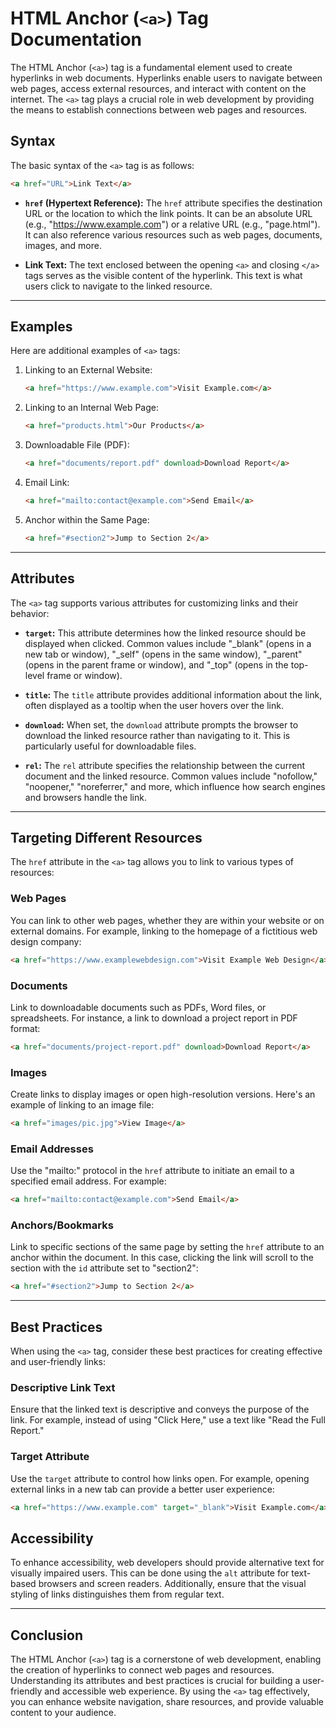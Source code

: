 # HTML Anchor (`<a>`) Tag Documentation

The HTML Anchor (`<a>`) tag is a fundamental element used to create hyperlinks in web documents. Hyperlinks enable users to navigate between web pages, access external resources, and interact with content on the internet. The `<a>` tag plays a crucial role in web development by providing the means to establish connections between web pages and resources.

## Syntax

The basic syntax of the `<a>` tag is as follows:

```html
<a href="URL">Link Text</a>
```

- **`href` (Hypertext Reference):** The `href` attribute specifies the destination URL or the location to which the link points. It can be an absolute URL (e.g., "https://www.example.com") or a relative URL (e.g., "page.html"). It can also reference various resources such as web pages, documents, images, and more.

- **Link Text:** The text enclosed between the opening `<a>` and closing `</a>` tags serves as the visible content of the hyperlink. This text is what users click to navigate to the linked resource.

---

## Examples

Here are additional examples of `<a>` tags:

1. Linking to an External Website:
   
   ```html
   <a href="https://www.example.com">Visit Example.com</a>
   ```

2. Linking to an Internal Web Page:
   
   ```html
   <a href="products.html">Our Products</a>
   ```

3. Downloadable File (PDF):
   
   ```html
   <a href="documents/report.pdf" download>Download Report</a>
   ```

4. Email Link:
   
   ```html
   <a href="mailto:contact@example.com">Send Email</a>
   ```

5. Anchor within the Same Page:
   
   ```html
   <a href="#section2">Jump to Section 2</a>
   ```

---

## Attributes

The `<a>` tag supports various attributes for customizing links and their behavior:

- **`target`:** This attribute determines how the linked resource should be displayed when clicked. Common values include "_blank" (opens in a new tab or window), "_self" (opens in the same window), "_parent" (opens in the parent frame or window), and "_top" (opens in the top-level frame or window).

- **`title`:** The `title` attribute provides additional information about the link, often displayed as a tooltip when the user hovers over the link.

- **`download`:** When set, the `download` attribute prompts the browser to download the linked resource rather than navigating to it. This is particularly useful for downloadable files.

- **`rel`:** The `rel` attribute specifies the relationship between the current document and the linked resource. Common values include "nofollow," "noopener," "noreferrer," and more, which influence how search engines and browsers handle the link.

---

## Targeting Different Resources

The `href` attribute in the `<a>` tag allows you to link to various types of resources:

### Web Pages

You can link to other web pages, whether they are within your website or on external domains. For example, linking to the homepage of a fictitious web design company:

```html
<a href="https://www.examplewebdesign.com">Visit Example Web Design</a>
```

### Documents

Link to downloadable documents such as PDFs, Word files, or spreadsheets. For instance, a link to download a project report in PDF format:

```html
<a href="documents/project-report.pdf" download>Download Report</a>
```

### Images

Create links to display images or open high-resolution versions. Here's an example of linking to an image file:

```html
<a href="images/pic.jpg">View Image</a>
```

### Email Addresses

Use the "mailto:" protocol in the `href` attribute to initiate an email to a specified email address. For example:

```html
<a href="mailto:contact@example.com">Send Email</a>
```

### Anchors/Bookmarks

Link to specific sections of the same page by setting the `href` attribute to an anchor within the document. In this case, clicking the link will scroll to the section with the `id` attribute set to "section2":

```html
<a href="#section2">Jump to Section 2</a>
```

---

## Best Practices

When using the `<a>` tag, consider these best practices for creating effective and user-friendly links:

### Descriptive Link Text

Ensure that the linked text is descriptive and conveys the purpose of the link. For example, instead of using "Click Here," use a text like "Read the Full Report."

### Target Attribute

Use the `target` attribute to control how links open. For example, opening external links in a new tab can provide a better user experience:

```html
<a href="https://www.example.com" target="_blank">Visit Example.com</a>
```

## Accessibility

To enhance accessibility, web developers should provide alternative text for visually impaired users. This can be done using the `alt` attribute for text-based browsers and screen readers. Additionally, ensure that the visual styling of links distinguishes them from regular text.

---

## Conclusion

The HTML Anchor (`<a>`) tag is a cornerstone of web development, enabling the creation of hyperlinks to connect web pages and resources. Understanding its attributes and best practices is crucial for building a user-friendly and accessible web experience. By using the `<a>` tag effectively, you can enhance website navigation, share resources, and provide valuable content to your audience.
